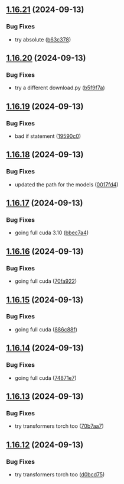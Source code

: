 ## [1.16.21](https://github.com/intenttechnologies/multi2vec-clip-inference-basket/compare/v1.16.20...v1.16.21) (2024-09-13)


### Bug Fixes

* try absolute ([b63c378](https://github.com/intenttechnologies/multi2vec-clip-inference-basket/commit/b63c378f2c2b0b3b039175095ea922be5f02b299))

## [1.16.20](https://github.com/intenttechnologies/multi2vec-clip-inference-basket/compare/v1.16.19...v1.16.20) (2024-09-13)


### Bug Fixes

* try a different download.py ([b5f9f7a](https://github.com/intenttechnologies/multi2vec-clip-inference-basket/commit/b5f9f7a6e35bc85d05e1b855e1be926c66e35180))

## [1.16.19](https://github.com/intenttechnologies/multi2vec-clip-inference-basket/compare/v1.16.18...v1.16.19) (2024-09-13)


### Bug Fixes

* bad if statement ([19590c0](https://github.com/intenttechnologies/multi2vec-clip-inference-basket/commit/19590c062e6fd5b70640a8dfad9fe20666720121))

## [1.16.18](https://github.com/intenttechnologies/multi2vec-clip-inference-basket/compare/v1.16.17...v1.16.18) (2024-09-13)


### Bug Fixes

* updated the path for the models ([0017fd4](https://github.com/intenttechnologies/multi2vec-clip-inference-basket/commit/0017fd41f8f1074b245582bb9157f152a1053671))

## [1.16.17](https://github.com/intenttechnologies/multi2vec-clip-inference-basket/compare/v1.16.16...v1.16.17) (2024-09-13)


### Bug Fixes

* going full cuda 3.10 ([bbec7a4](https://github.com/intenttechnologies/multi2vec-clip-inference-basket/commit/bbec7a4ee14f730e0037b7bc17ab0f8643fb1c96))

## [1.16.16](https://github.com/intenttechnologies/multi2vec-clip-inference-basket/compare/v1.16.15...v1.16.16) (2024-09-13)


### Bug Fixes

* going full cuda ([70fa922](https://github.com/intenttechnologies/multi2vec-clip-inference-basket/commit/70fa922bef04c305f564f627c389c768b009e1df))

## [1.16.15](https://github.com/intenttechnologies/multi2vec-clip-inference-basket/compare/v1.16.14...v1.16.15) (2024-09-13)


### Bug Fixes

* going full cuda ([886c88f](https://github.com/intenttechnologies/multi2vec-clip-inference-basket/commit/886c88f283559d1c014a0fa90f41e99530ba985e))

## [1.16.14](https://github.com/intenttechnologies/multi2vec-clip-inference-basket/compare/v1.16.13...v1.16.14) (2024-09-13)


### Bug Fixes

* going full cuda ([74871e7](https://github.com/intenttechnologies/multi2vec-clip-inference-basket/commit/74871e755eee57959b5ed2001d4a68d8fc7d9947))

## [1.16.13](https://github.com/intenttechnologies/multi2vec-clip-inference-basket/compare/v1.16.12...v1.16.13) (2024-09-13)


### Bug Fixes

* try transformers torch too ([70b7aa7](https://github.com/intenttechnologies/multi2vec-clip-inference-basket/commit/70b7aa7e2ae77665afe6297f4ef01b9f1a017fd5))

## [1.16.12](https://github.com/intenttechnologies/multi2vec-clip-inference-basket/compare/v1.16.11...v1.16.12) (2024-09-13)


### Bug Fixes

* try transformers torch too ([d0bcd75](https://github.com/intenttechnologies/multi2vec-clip-inference-basket/commit/d0bcd758989b52b5e374670c924f19d7bc4e46fc))

